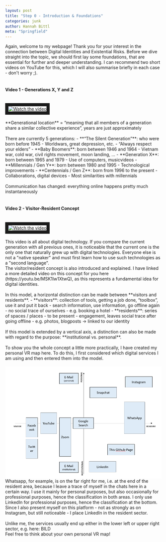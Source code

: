 ```yaml
---
layout: post
title: "Step 0 - Introduction & Foundations"
categories: junk
author: Hannah Bittl
meta: "Springfield"
---
```


Again, welcome to my webpage! Thank you for your interest in the connection between Digital Identities and Existential Risks. Before we dive straight into the topic, we should first lay some foundations, that are essential for further and deeper understanding. I can recommend two short videos on YouTube for this, which I will also summarise briefly in each case - don't worry ;).
<br><br>

#### Video 1 - Generations X, Y and Z
<br>
<a href="http://www.youtube.com/watch?feature=player_embedded&v=TtIojDWOsgg" target="_blank">
 <img align="center" src="http://img.youtube.com/vi/TtIojDWOsgg/mqdefault.jpg" alt="Watch the video" width="500" height="280" border="10" />
</a>
<br>
<br>
**Generational location** = “meaning that all members of a generation share a similar collective experience”, years are just approximately
<br><br>
There are currently 5 generations:
  - **“The Silent Generation”**: who were born before 1945
    - Worldwars, great depression, etc.
    - “Always respect your elders” 
  - **Baby Boomers**: born between 1946 and 1964
    - Vietnam war, cold war, civil rights movement, moon landing, …
  - **Generation X**: born between 1965 and 1979
    - Use of computers, musicvideos
  - **Millennials / Gen Y**: born between 1980 and 1995
    - Technological improvements
  - **Centennials / Gen Z**: born from 1996 to the present
    - Collaborations, digital devices
    - Most similarities with millennials
<a/>
<br><br>
Communication has changed: everything online happens pretty much instantaneously
<br><br>

#### Video 2 - Visitor-Resident Concept
<br>
<a href="http://www.youtube.com/watch?feature=player_embedded&v=sPOG3iThmRI" target="_blank">
 <img align="center" src="http://img.youtube.com/vi/sPOG3iThmRI/mqdefault.jpg" alt="Watch the video" width="500" height="280" border="10" />
</a>
<br><br>
This video is all about digital technology. If you compare the current generation with all previous ones, it is noticeable that the current one is the only one that naturally grew up with digital technologies. Everyone else is not a "native speaker" and must first learn how to use such technologies as a "second language". <br>
The visitor/resident concept is also introduced and explained. I have linked a more detailed video on this concept for you here (https://youtu.be/MSK1Iw1XtwQ), as this represents a fundamental idea for digital identities.<br><br>
In this model, a horizontal distinction can be made between **visitors and residents**.
-	**visitors**: collection of tools, getting a job done, “toolbox”, use it and put it back
  - search information, use information, go offline again
  - no social trace of ourselves
  - e.g. booking a hotel 
-	**residents**: series of spaces / places
  - to be present
  - engagement, leaves social trace after going offline
  - e.g. photos, blogposts -> linked to our identity 
<a/>
<br><br>
If this model is extended by a vertical axis, a distinction can also be made with regard to the purpose: **institutional vs. personal**. <br><br>
To show you the whole concept a little more practically, I have created my personal VR map here. To do this, I first considered which digital services I am using and then entered them into the model.
<br><br>
<img align="right" src="https://github.com/2200082/minima/blob/master/_includes/images/vr_map.png">
<br><br>
Whatsapp, for example, is on the far right for me, i.e. at the end of the resident area, because I leave a trace of myself in the chats here in a certain way. I use it mainly for personal purposes, but also occasionally for professional purposes, hence the classification in both areas. I only use LinkedIn for professional purposes, hence the classification at the bottom. Since I also present myself on this platform - not as strongly as on Instagram, but still noticeable - I place LinkedIn in the resident sector. <br><br>
Unlike me, the services usually end up either in the lower left or upper right sector, e.g. here: BILD <br>
Feel free to think about your own personal VR map!

